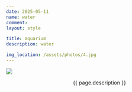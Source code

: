```yaml
---
date: 2025-05-11
name: water
comment: 
layout: style

title: aquarium
description: water

img_location: /assets/photos/4.jpg
---
```

<div class="photo-container">
    <img src="{{ page.img_location }}"/>
    <p class="mt-1 mb-0" style="text-align: center;">{{ page.description }}</p>
</div>







